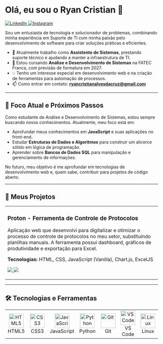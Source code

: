 # Olá, eu sou o Ryan Cristian 👋

<p align="left">
  <a href="https://www.linkedin.com/in/ryan-cristian-a0889-324b" target="_blank">
    <img src="https://img.shields.io/badge/LinkedIn-0077B5?style=for-the-badge&logo=linkedin&logoColor=white" alt="LinkedIn">
  </a>
  <a href="https://www.instagram.com/ryan.cruz" target="_blank">
    <img src="https://img.shields.io/badge/Instagram-%23E4405F.svg?style=for-the-badge&logo=Instagram&logoColor=white" alt="Instagram">
  </a>
</p>

Sou um entusiasta de tecnologia e solucionador de problemas, combinando minha experiência em Suporte de TI com minha paixão pelo desenvolvimento de software para criar soluções práticas e eficientes.

- 🔭 Atualmente trabalho como **Assistente de Sistemas**, prestando suporte técnico e ajudando a manter a infraestrutura de TI.
- 🌱 Estou cursando **Análise e Desenvolvimento de Sistemas** na FATEC Franca, com previsão de formatura em 2027.
- 💡 Tenho um interesse especial em desenvolvimento web e na criação de ferramentas para automação de processos.
- 📫 Como entrar em contato: **ryancristianalvesdacruz@gmail.com**

---

## 🌱 Foco Atual e Próximos Passos

Como estudante de Análise e Desenvolvimento de Sistemas, estou sempre buscando novos conhecimentos. Atualmente, meu foco está em:

-   Aprofundar meus conhecimentos em **JavaScript** e suas aplicações no front-end.
-   Estudar **Estruturas de Dados e Algoritmos** para construir um alicerce sólido em lógica de programação.
-   Aprender sobre **Bancos de Dados SQL** para manipulação e gerenciamento de informações.

No futuro, meu objetivo é me aprofundar em tecnologias de desenvolvimento web e, quem sabe, contribuir para projetos de código aberto.

---

## 🚀 Meus Projetos

<table>
  <tr>
    <td width="100%">
      <h3 align="left">Proton - Ferramenta de Controle de Protocolos</h3>
      <p align="left">
        Aplicação web que desenvolvi para digitalizar e otimizar o processo de controle de protocolos no meu setor, substituindo planilhas manuais. A ferramenta possui dashboard, gráficos de produtividade e exportação para Excel.
      </p>
      <p align="left">
        <b>Tecnologias:</b> HTML, CSS, JavaScript (Vanilla), Chart.js, ExcelJS
      </p>
      <p align="left">
        <a href="https://dev-ryan-cruz.github.io/proton-controle-protocolos/proton.html" target="_blank">
          <img src="https://img.shields.io/badge/Ver_Demonstração-20A4F3?style=for-the-badge">
        </a>
        <a href="https://github.com/dev-ryan-cruz/proton-controle-protocolos" target="_blank">
          <img src="https://img.shields.io/badge/Código_Fonte-000000?style=for-the-badge&logo=github&logoColor=white">
        </a>
      </p>
    </td>
  </tr>
</table>

---

## 🛠️ Tecnologias e Ferramentas

<table>
  <tr>
    <td align="center" width="96">
      <img src="https://skillicons.dev/icons?i=html" width="48" height="48" alt="HTML5" />
      <br>HTML5
    </td>
    <td align="center" width="96">
      <img src="https://skillicons.dev/icons?i=css" width="48" height="48" alt="CSS3" />
      <br>CSS3
    </td>
    <td align="center" width="96">
      <img src="https://skillicons.dev/icons?i=js" width="48" height="48" alt="JavaScript" />
      <br>JavaScript
    </td>
    <td align="center" width="96">
      <img src="https://skillicons.dev/icons?i=python" width="48" height="48" alt="Python" />
      <br>Python
    </td>
    <td align="center" width="96">
      <img src="https://skillicons.dev/icons?i=git" width="48" height="48" alt="Git" />
      <br>Git
    </td>
     <td align="center" width="96">
      <img src="https://skillicons.dev/icons?i=vscode" width="48" height="48" alt="VS Code" />
      <br>VS Code
    </td>
    <td align="center" width="96">
      <img src="https://skillicons.dev/icons?i=linux" width="48" height="48" alt="Linux" />
      <br>Linux
    </td>
  </tr>
</table>
